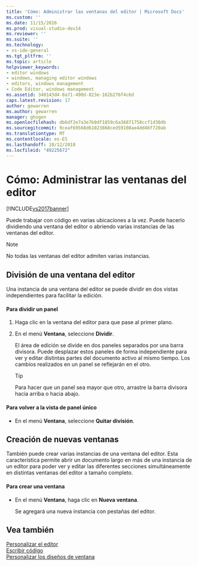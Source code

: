 ```yaml
---
title: 'Cómo: Administrar las ventanas del editor | Microsoft Docs'
ms.custom: ''
ms.date: 11/15/2016
ms.prod: visual-studio-dev14
ms.reviewer: ''
ms.suite: ''
ms.technology:
- vs-ide-general
ms.tgt_pltfrm: ''
ms.topic: article
helpviewer_keywords:
- editor windows
- windows, managing editor windows
- editors, windows management
- Code Editor, windows management
ms.assetid: 340143d4-8a71-490d-823e-162b276f4c6d
caps.latest.revision: 17
author: gewarren
ms.author: gewarren
manager: ghogen
ms.openlocfilehash: db6df2e7a3e7b0df1859c6a36871758ccf1d30db
ms.sourcegitcommit: 9ceaf69568d61023868ced59108ae4dd46f720ab
ms.translationtype: MT
ms.contentlocale: es-ES
ms.lasthandoff: 10/12/2018
ms.locfileid: "49225672"
---
```

# <a name="how-to-manage-editor-windows"></a>Cómo: Administrar las ventanas del editor
[!INCLUDE[vs2017banner](../includes/vs2017banner.md)]

Puede trabajar con código en varias ubicaciones a la vez. Puede hacerlo dividiendo una ventana del editor o abriendo varias instancias de las ventanas del editor.  
  
> [!NOTE]
>  No todas las ventanas del editor admiten varias instancias.  
  
## <a name="splitting-an-editor-window"></a>División de una ventana del editor  
 Una instancia de una ventana del editor se puede dividir en dos vistas independientes para facilitar la edición.  
  
#### <a name="to-split-a-pane"></a>Para dividir un panel  
  
1.  Haga clic en la ventana del editor para que pase al primer plano.  
  
2.  En el menú **Ventana**, seleccione **Dividir**.  
  
     El área de edición se divide en dos paneles separados por una barra divisora. Puede desplazar estos paneles de forma independiente para ver y editar distintas partes del documento activo al mismo tiempo. Los cambios realizados en un panel se reflejarán en el otro.  
  
    > [!TIP]
    >  Para hacer que un panel sea mayor que otro, arrastre la barra divisora hacia arriba o hacia abajo.  
  
#### <a name="to-return-to-single-pane-view"></a>Para volver a la vista de panel único  
  
-   En el menú **Ventana**, seleccione **Quitar división**.  
  
## <a name="creating-new-windows"></a>Creación de nuevas ventanas  
 También puede crear varias instancias de una ventana del editor. Esta característica permite abrir un documento largo en más de una instancia de un editor para poder ver y editar las diferentes secciones simultáneamente en distintas ventanas del editor a tamaño completo.  
  
#### <a name="to-create-a-new-window"></a>Para crear una ventana  
  
-   En el menú **Ventana**, haga clic en **Nueva ventana**.  
  
     Se agregará una nueva instancia con pestañas del editor.  
  
## <a name="see-also"></a>Vea también  
 [Personalizar el editor](../ide/customizing-the-editor.md)   
 [Escribir código](../ide/writing-code-in-the-code-and-text-editor.md)   
 [Personalizar los diseños de ventana](../ide/customizing-window-layouts-in-visual-studio.md)



